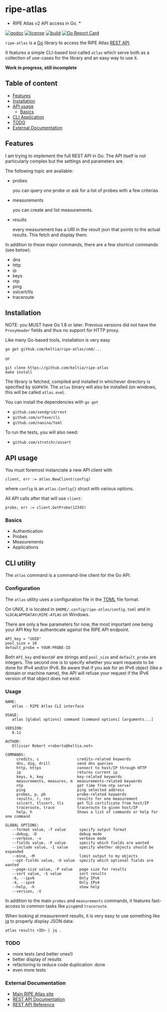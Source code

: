 # ripe-atlas

* RIPE Atlas v2 API access in Go. *

[![godoc](https://img.shields.io/badge/godoc-reference-blue.svg?style=flat)](https://godoc.org/github.com/keltia/ripe-atlas) [![license](https://img.shields.io/badge/license-MIT-red.svg?style=flat)](https://raw.githubusercontent.com/keltia/ripe-atlas/master/LICENSE) [![build](https://img.shields.io/travis/keltia/ripe-atlas.svg?style=flat)](https://travis-ci.org/keltia/ripe-atlas) [![Go Report Card](https://goreportcard.com/badge/github.com/keltia/ripe-atlas)](https://goreportcard.com/report/github.com/keltia/ripe-atlas)

`ripe-atlas` is a [Go](https://golang.org/) library to access the RIPE Atlas [REST API](https://atlas.ripe.net/docs/api/v2/manual/).

It features a simple CLI-based tool called `atlas` which serve both as a collection of use-cases for the library and an easy way to use it.

**Work in progress, still incomplete**

## Table of content
 
- [Features](#features)
- [Installation](#installation)
- [API usage](#api-usage)
  - [Basics](#basics)
- [CLI Application](#cli-application)
- [TODO](#todo)
- [External Documentation](#external-documentation)

## Features

I am trying to implement the full REST API in Go.  The API itself is not particularly complex but the settings and parameters are.

The following topic are available:

- probes

  you can query one probe or ask for a list of probes with a few criterias
  
- measurements

  you can create and list measurements.
  
- results

  every measurement has a URI in the result json that points to the actual results. This fetch and display them. 

In addition to these major commands, there are a few shortcut commands (see below):

- dns
- http
- ip
- keys
- ntp
- ping
- sslcert/tls
- traceroute

## Installation

NOTE: you MUST have Go 1.8 or later.  Previous versions did not have the `ProxyHeader` fields and thus no support for HTTP proxy.

Like many Go-based tools, installation is very easy
  
    go get github.com/keltia/ripe-atlas/cmd/...

or
  
    git clone https://github.com/keltia/ripe-atlas
    make install
    
The library is fetched, compiled and installed in whichever directory is specified by `$GOPATH`.  The `atlas` binary will also be installed (on windows, this will be called `atlas.exe`). 

You can install the dependencies with `go get`
  
- `github.com/sendgrid/rest`
- `github.com/urfave/cli`
- `github.com/naoina/toml`

To run the tests, you will also need:

- `github.com/stretchr/assert`

## API usage

You must foremost instanciate a new API client with

    client, err := atlas.NewClient(config)

where `config` is an `atlas.Config{}` struct with various options.

All API calls after that will use `client`:

    probe, err := client.GetProbe(12345)

### Basics

- Authentication
- Probes
- Measurements
- Applications

## CLI utility

The `atlas` command is a command-line client for the Go API.

### Configuration

The `atlas` utility uses a configuration file in the [TOML](https://github.com/naoina/toml) file format.

On UNIX, it is located in `$HOME/.config/ripe-atlas/config.toml` and in `%LOCALAPPDATA%\RIPE-ATLAS` on Windows. 

There are only a few parameters for now, the most important one being your API Key for authenticate against the RIPE API endpoint.

    API_key = "UUID"
    pool_size = 10
    default_probe = YOUR-PROBE-ID

Both `API_key` and `WantAF` are strings and `pool_size` and `default_probe` are integers.  The second one is to specify whether you want requests to be done for IPv4 and/or IPv6.  Be aware that if you ask for an IPv6 object (like a domain or machine name), the API will refuse your request if the IPv6 version of that object does not exist.

### Usage

```
NAME:
   atlas - RIPE Atlas CLI interface

USAGE:
   atlas [global options] command [command options] [arguments...]

VERSION:
   0.11

AUTHOR:
   Ollivier Robert <roberto@keltia.net>

COMMANDS:
     credits, c                 credits-related keywords
     dns, dig, drill            send dns queries
     http, https                connect to host/IP through HTTP
     ip                         returns current ip
     keys, k, key               key-related keywords
     measurements, measures, m  measurements-related keywords
     ntp                        get time from ntp server
     ping                       ping selected address
     probes, p, pb              probe-related keywords
     results, r, res            results for one measurement
     sslcert, tlscert, tls      get TLS certificate from host/IP
     traceroute, trace          traceroute to given host/IP
     help, h                    Shows a list of commands or help for one command

GLOBAL OPTIONS:
   --format value, -f value      specify output format
   --debug, -D                   debug mode
   --verbose, -v                 verbose mode
   --fields value, -F value      specify which fields are wanted
   --include value, -I value     specify whether objects should be expanded
   --mine, -M                    limit output to my objects
   --opt-fields value, -O value  specify which optional fields are wanted
   --page-size value, -P value   page size for results
   --sort value, -S value        sort results
   -6, --ipv6                    Only IPv6
   -4, --ipv4                    Only IPv4
   --help, -h                    show help
   --version, -V
```
  
In addition to the main `probes` and `measurements` commands, it features fast-access to common tasks like `ping`and `traceroute`.

When looking at measurement results, it is very easy to use something like [jq](https://stedolan.github.io/jq) to properly display JSON data:

    atlas results <ID> | jq .

### TODO

- more tests (and better ones!)
- better display of results
- refactoring to reduce code duplication: done
- even more tests

### External Documentation

  - [Main RIPE Atlas site](https://atlas.ripe.net/)
  - [REST API Documentation](https://atlas.ripe.net/docs/api/v2/manual/)
  - [REST API Reference](https://atlas.ripe.net/docs/api/v2/reference/)
  